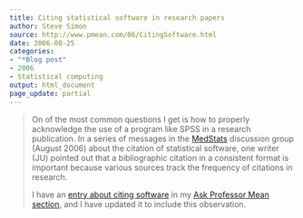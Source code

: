 ```yaml
---
title: Citing statistical software in research papers
author: Steve Simon
source: http://www.pmean.com/06/CitingSoftware.html
date: 2006-08-25
categories:
- "*Blog post"
- 2006
- Statistical computing
output: html_document
page_update: partial
---
```


> On of the most common questions I get is how to properly acknowledge
> the use of a program like SPSS in a research publication. In a series
> of messages in the
> [MedStats](../category/InterestingWebsites.html#MeStXx) discussion
> group (August 2006) about the citation of statistical software, one
> writer (JU) pointed out that a bibliographic citation in a consistent
> format is important because various sources track the frequency of
> citations in research.
>
> I have an [entry about citing software](../ask/citation.asp) in my
> [Ask Professor Mean section](../category/AskProfessorMean.html), and I
> have updated it to include this observation.
